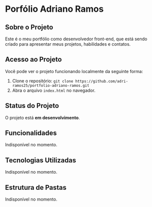 # Porfólio Adriano Ramos



## Sobre o Projeto
Este é o meu portfólio como desenvolvedor front-end, que está sendo criado para apresentar meus projetos, habilidades e contatos.



## Acesso ao Projeto
Você pode ver o projeto funcionando localmente da seguinte forma:

1. Clone o repositório: `git clone https://github.com/adri-ramos25/portfolio-adriano-ramos.git`
2. Abra o arquivo `index.html` no navegador.



## Status do Projeto
O projeto está **em desenvolvimento**.



## Funcionalidades
Indisponível no momento.



## Tecnologias Utilizadas
Indisponível no momento.



## Estrutura de Pastas
Indisponível no momento.